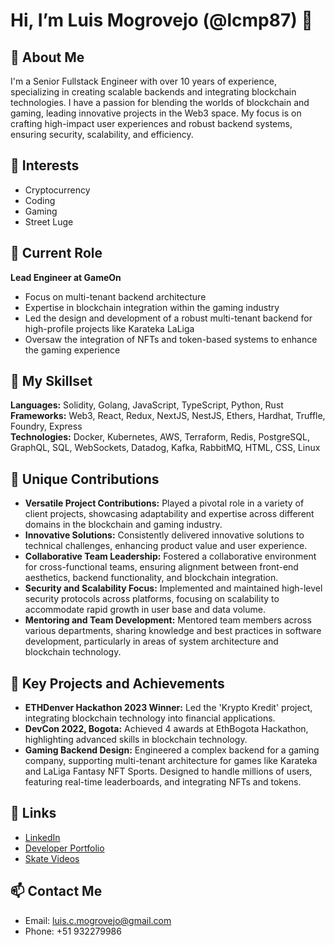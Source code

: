 # Hi, I’m Luis Mogrovejo (@lcmp87) 👋

## 🚀 About Me

I'm a Senior Fullstack Engineer with over 10 years of experience, specializing in creating scalable backends and integrating blockchain technologies. I have a passion for blending the worlds of blockchain and gaming, leading innovative projects in the Web3 space. My focus is on crafting high-impact user experiences and robust backend systems, ensuring security, scalability, and efficiency.

## 👀 Interests

- Cryptocurrency
- Coding
- Gaming
- Street Luge

## 💼 Current Role

**Lead Engineer at GameOn**
- Focus on multi-tenant backend architecture
- Expertise in blockchain integration within the gaming industry
- Led the design and development of a robust multi-tenant backend for high-profile projects like Karateka LaLiga
- Oversaw the integration of NFTs and token-based systems to enhance the gaming experience

## 🔨 My Skillset

**Languages:** Solidity, Golang, JavaScript, TypeScript, Python, Rust  
**Frameworks:** Web3, React, Redux, NextJS, NestJS, Ethers, Hardhat, Truffle, Foundry, Express  
**Technologies:** Docker, Kubernetes, AWS, Terraform, Redis, PostgreSQL, GraphQL, SQL, WebSockets, Datadog, Kafka, RabbitMQ, HTML, CSS, Linux

## 🌟 Unique Contributions

- **Versatile Project Contributions:** Played a pivotal role in a variety of client projects, showcasing adaptability and expertise across different domains in the blockchain and gaming industry.
- **Innovative Solutions:** Consistently delivered innovative solutions to technical challenges, enhancing product value and user experience.
- **Collaborative Team Leadership:** Fostered a collaborative environment for cross-functional teams, ensuring alignment between front-end aesthetics, backend functionality, and blockchain integration.
- **Security and Scalability Focus:** Implemented and maintained high-level security protocols across platforms, focusing on scalability to accommodate rapid growth in user base and data volume.
- **Mentoring and Team Development:** Mentored team members across various departments, sharing knowledge and best practices in software development, particularly in areas of system architecture and blockchain technology.

## 🔑 Key Projects and Achievements

- **ETHDenver Hackathon 2023 Winner:** Led the 'Krypto Kredit' project, integrating blockchain technology into financial applications.
- **DevCon 2022, Bogota:** Achieved 4 awards at EthBogota Hackathon, highlighting advanced skills in blockchain technology.
- **Gaming Backend Design:** Engineered a complex backend for a gaming company, supporting multi-tenant architecture for games like Karateka and LaLiga Fantasy NFT Sports. Designed to handle millions of users, featuring real-time leaderboards, and integrating NFTs and tokens.

## 🔗 Links

- [LinkedIn](https://www.linkedin.com/in/luismogrovejo/)
- [Developer Portfolio](#) 
- [Skate Videos](https://www.facebook.com/dhmediaperu) 

## 📫 Contact Me

- Email: [luis.c.mogrovejo@gmail.com](mailto:luis.c.mogrovejo@gmail.com)
- Phone: +51 932279986
